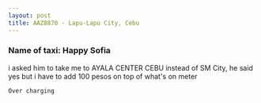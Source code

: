 ```yaml
---
layout: post
title: AAZ8870 - Lapu-Lapu City, Cebu
---
```


### Name of taxi: Happy Sofia

i asked him to take me to AYALA CENTER CEBU instead of SM City, he said yes but i have to add 100 pesos on top of what's on meter

```Over charging```
